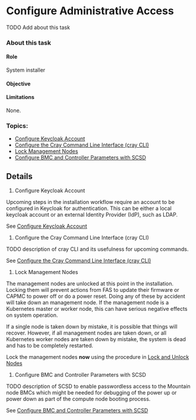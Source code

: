 # Configure Administrative Access
  
TODO Add about this task
### About this task

#### Role
System installer

#### Objective

#### Limitations
None.

### Topics: 

   * [Configure Keycloak Account](#configure_keycloak_account)
   * [Configure the Cray Command Line Interface (cray CLI)](#configure_cray_cli)
   * [Lock Management Nodes](#lock_management_nodes)
   * [Configure BMC and Controller Parameters with SCSD](#configure_with_scsd)

## Details

   <a name="configure_keycloak_account"></a>

   1. Configure Keycloak Account

   Upcoming steps in the installation workflow require an account to be configured in Keycloak for authentication.  This can be either a local keycloak account or an external Identity Provider (IdP), such as LDAP.

   See [Configure Keycloak Account](../operations/configure_keycloak_account.md)

   <a name="configure_cray_cli"></a>

   1. Configure the Cray Command Line Interface (cray CLI)

   TODO description of cray CLI and its usefulness for upcoming commands. 

   See [Configure the Cray Command Line Interface (cray CLI)](../operations/configure_cray_cli.md)

   <a name="lock_management_nodes"></a>

   1. Lock Management Nodes

   The management nodes are unlocked at this point in the installation.  Locking them will prevent actions from FAS to
   update their firmware or CAPMC to power off or do a power reset.  Doing any of these by accident will take down an
   management node.  If the management node is a Kubernetes master or worker node, this can have serious negative effects
   on system operation.

   If a single node is taken down by mistake, it is possible that things will recover. However, if all management
   nodes are taken down, or all Kubernetes worker nodes are taken down
   by mistake, the system is dead and has to be completely restarted.

   Lock the management nodes **now** using the procedure in [Lock and Unlock Nodes](../operations/lock_and_unlock_nodes.md)

   <a name="configure_with_scsd"></a>

   1. Configure BMC and Controller Parameters with SCSD

   TODO description of SCSD to enable passwordless access to the Mountain node BMCs which might be needed for debugging of the power up or power down as part of the compute node booting process.

   See [Configure BMC and Controller Parameters with SCSD](../operations/configure_with_scsd.md)

